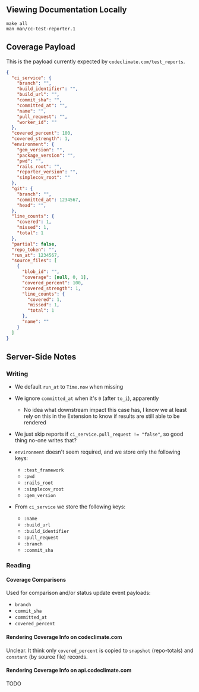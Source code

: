 ## Viewing Documentation Locally

```console
make all
man man/cc-test-reporter.1
```

## Coverage Payload

This is the payload currently expected by `codeclimate.com/test_reports`.

```json
{
  "ci_service": {
    "branch": "",
    "build_identifier": "",
    "build_url": "",
    "commit_sha": "",
    "committed_at": "",
    "name": "",
    "pull_request": "",
    "worker_id": ""
  },
  "covered_percent": 100,
  "covered_strength": 1,
  "environment": {
    "gem_version": "",
    "package_version": "",
    "pwd": "",
    "rails_root": "",
    "reporter_version": "",
    "simplecov_root": ""
  },
  "git": {
    "branch": "",
    "committed_at": 1234567,
    "head": "",
  },
  "line_counts": {
    "covered": 1,
    "missed": 1,
    "total": 1
  },
  "partial": false,
  "repo_token": "",
  "run_at": 1234567,
  "source_files": [
    {
      "blob_id": "",
      "coverage": [null, 0, 1],
      "covered_percent": 100,
      "covered_strength": 1,
      "line_counts": {
        "covered": 1,
        "missed": 1,
        "total": 1
      },
      "name": ""
    }
  ]
}
```

## Server-Side Notes

### Writing

- We default `run_at` to `Time.now` when missing
- We ignore `committed_at` when it's `0` (after `to_i`), apparently
  - No idea what downstream impact this case has, I know we at least rely on
    this in the Extension to know if results are still able to be rendered
- We just skip reports if `ci_service.pull_request != "false"`, so good thing
  no-one writes that?
- `environment` doesn't seem required, and we store only the following keys:

  - `:test_framework`
  - `:pwd`
  - `:rails_root`
  - `:simplecov_root`
  - `:gem_version`

- From `ci_service` we store the following keys:

  - `:name`
  - `:build_url`
  - `:build_identifier`
  - `:pull_request`
  - `:branch`
  - `:commit_sha`

### Reading

#### Coverage Comparisons

Used for comparison and/or status update event payloads:

- `branch`
- `commit_sha`
- `committed_at`
- `covered_percent`

#### Rendering Coverage Info on codeclimate.com

Unclear. It think only `covered_percent` is copied to `snapshot` (repo-totals)
and `constant` (by source file) records.

#### Rendering Coverage Info on api.codeclimate.com

TODO
